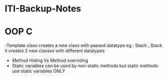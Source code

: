 # ITI-Backup-Notes

# OOP C 

-Template class creates a new class with passed datatype
eg : Stack<int> , Stack<float> it creates 2 new classes with different datatypes
  
  
 - Method Hiding Vs Method overriding 
 - Static variables can be used by non-static methods but static methods use static variables ONLY
